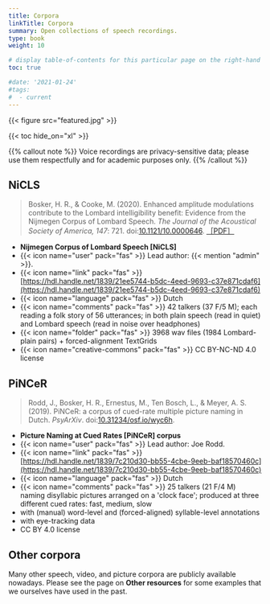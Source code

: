 ```yaml
---
title: Corpora
linkTitle: Corpora
summary: Open collections of speech recordings.
type: book
weight: 10

# display table-of-contents for this particular page on the right-hand side?
toc: true

#date: '2021-01-24'
#tags:
#  - current
---
```


{{< figure src="featured.jpg" >}}

{{< toc hide_on="xl" >}}

{{% callout note %}}
Voice recordings are privacy-sensitive data; please use them respectfully and for academic purposes only.
{{% /callout %}}

## NiCLS
> Bosker, H. R., & Cooke, M. (2020). Enhanced amplitude modulations contribute to the Lombard intelligibility benefit: Evidence from the Nijmegen Corpus of Lombard Speech. *The Journal of the Acoustical Society of America, 147*: 721. doi:[10.1121/10.0000646](https://doi.org/10.1121/10.0000646). [［PDF］](https://pure.mpg.de/rest/items/item_3186181_3/component/file_3193680/content)
- **Nijmegen Corpus of Lombard Speech [NiCLS]**
- {{< icon name="user" pack="fas" >}} Lead author: {{< mention "admin" >}}.
- {{< icon name="link" pack="fas" >}} [https://hdl.handle.net/1839/21ee5744-b5dc-4eed-9693-c37e871cdaf6](https://hdl.handle.net/1839/21ee5744-b5dc-4eed-9693-c37e871cdaf6)
- {{< icon name="language" pack="fas" >}} Dutch
- {{< icon name="comments" pack="fas" >}} 42 talkers (37 F/5 M); each reading a folk story of 56 utterances; in both plain speech (read in quiet) and Lombard speech (read in noise over headphones)
- {{< icon name="folder" pack="fas" >}} 3968 wav files (1984 Lombard-plain pairs) + forced-alignment TextGrids
- {{< icon name="creative-commons" pack="fas" >}} CC BY-NC-ND 4.0 license

## PiNCeR
> Rodd, J., Bosker, H. R., Ernestus, M., Ten Bosch, L., & Meyer, A. S. (2019). PiNCeR: a corpus of cued-rate multiple picture naming in Dutch. *PsyArXiv*. doi:[10.31234/osf.io/wyc6h](https://doi.org/10.31234/osf.io/wyc6h).
- **Picture Naming at Cued Rates [PiNCeR] corpus**
- {{< icon name="user" pack="fas" >}} Lead author: Joe Rodd.
- {{< icon name="link" pack="fas" >}} [https://hdl.handle.net/1839/7c210d30-bb55-4cbe-9eeb-baf18570460c](https://hdl.handle.net/1839/7c210d30-bb55-4cbe-9eeb-baf18570460c)
- {{< icon name="language" pack="fas" >}} Dutch
- {{< icon name="comments" pack="fas" >}} 25 talkers (21 F/4 M) naming disyllabic pictures arranged on a 'clock face'; produced at three different cued rates: fast, medium, slow
- with (manual) word-level and (forced-aligned) syllable-level annotations
- with eye-tracking data
- CC BY 4.0 license

## Other corpora
Many other speech, video, and picture corpora are publicly available nowadays. Please see the page on **Other resources** for some examples that we ourselves have used in the past.
